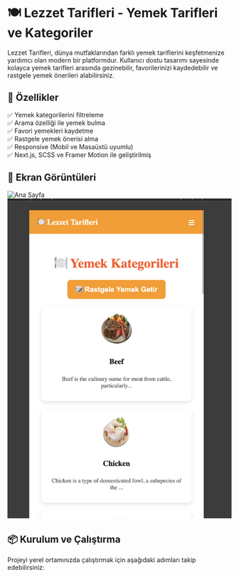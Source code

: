# 🍽️ Lezzet Tarifleri - Yemek Tarifleri ve Kategoriler

Lezzet Tarifleri, dünya mutfaklarından farklı yemek tariflerini keşfetmenize yardımcı olan modern bir platformdur. Kullanıcı dostu tasarımı sayesinde kolayca yemek tarifleri arasında gezinebilir, favorilerinizi kaydedebilir ve rastgele yemek önerileri alabilirsiniz.

## 🚀 Özellikler
✅ Yemek kategorilerini filtreleme  
✅ Arama özelliği ile yemek bulma  
✅ Favori yemekleri kaydetme  
✅ Rastgele yemek önerisi alma  
✅ Responsive (Mobil ve Masaüstü uyumlu)  
✅ Next.js, SCSS ve Framer Motion ile geliştirilmiş  

## 📸 Ekran Görüntüleri  
![Ana Sayfa](public/screenshots/homepage.png)  
![Kategori Sayfası](public/screenshots/categories.png)  

## 📦 Kurulum ve Çalıştırma  
Projeyi yerel ortamınızda çalıştırmak için aşağıdaki adımları takip edebilirsiniz:  

